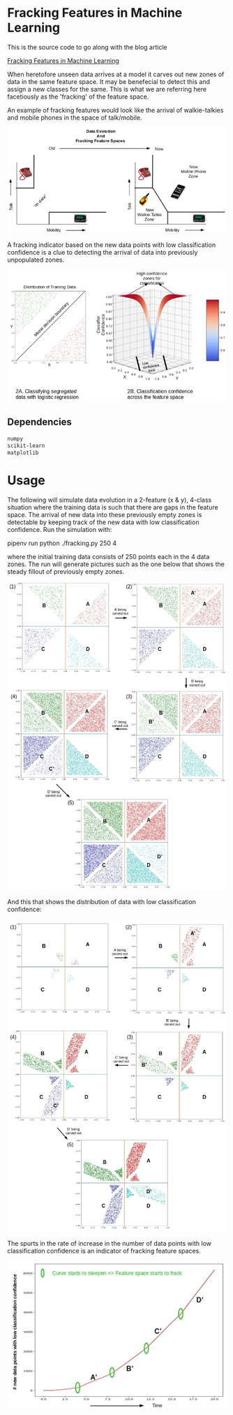 # Fracking Features in Machine Learning

This is the source code to go along with the blog article

[Fracking Features in Machine Learning](http://xplordat.com/2019/04/25/concept-drift-and-model-decay-in-machine-learning/)

When heretofore unseen data arrives at a model it carves out new zones of data in the same feature space. It may be benefecial to detect this and assign a new classes for the same. This is what we are referring here facetiously as the 'fracking' of the feature space.

An example of fracking features would look like the arrival of walkie-talkies and mobile phones in the space of talk/mobile.

![Fracking Features](./images/phones.jpg "When heretofore unseen data arrrives")

A fracking indicator based on the new data points with low classification confidence is a clue to detecting the arrival of data into previously unpopulated zones.

![Classification Confidence](./images/prob-data.jpg "Classification confidence")

## Dependencies

	numpy
	scikit-learn
	matplotlib

# Usage

The following will simulate data evolution in a 2-feature (x & y), 4-class situation where the training data is such that there are gaps in the feature space. The arrival of new data into these previously empty zones is detectable by keeping track of the new data with low classification confidence. Run the simulation with:

  pipenv run python ./fracking.py 250 4

where the initial training data consists of 250 points each in the 4 data zones. The run will generate pictures such as the one below that shows the steady fillout of previously empty zones.

![Data Zones](./images/fracking.jpg "When heretofore unseen data arrrives")

And this that shows the distribution of data with low classification confidence:

![Low classification confidence](./images/low-conf-points.jpg "Data with low classification confidence")

The spurts in the rate of increase in the number of data points with low classification confidence is an indicator of fracking feature spaces.

![Fracking indicator](./images/steepening.jpg "Fracking indicator")



